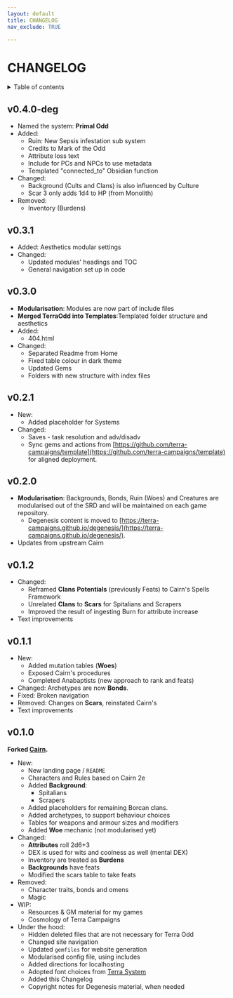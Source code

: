 ```yaml
---
layout: default
title: CHANGELOG
nav_exclude: TRUE

---
```


# CHANGELOG

<details close markdown="block">
  <summary id="index">
    Table of contents
  </summary>
  {: .text-delta }
- TOC
{:toc}
</details>

## v0.4.0-deg

- Named the system: **Primal Odd**
- Added:
	- Ruin: New Sepsis infestation sub system
	- Credits to Mark of the Odd
	- Attribute loss text
	- Include for PCs and NPCs to use metadata
	- Templated "connected_to" Obsidian function
- Changed:
	- Background (Cults and Clans) is also influenced by Culture
	- Scar 3 only adds 1d4 to HP (from Monolith)
- Removed:
	- Inventory (Burdens)

## v0.3.1

- Added: Aesthetics modular settings
- Changed:
	- Updated modules' headings and TOC
	- General navigation set up in code

## v0.3.0

- **Modularisation**: Modules are now part of include files
- **Merged TerraOdd into Templates**:Templated folder structure and aesthetics
- Added:
	- 404.html
- Changed:
	- Separated Readme from Home
	- Fixed table colour in dark theme
	- Updated Gems
	- Folders with new structure with index files

## v0.2.1

- New:
	- Added placeholder for Systems
- Changed:
	- Saves - task resolution and adv/disadv
	- Sync gems and actions from [https://github.com/terra-campaigns/template](https://github.com/terra-campaigns/template) for aligned deployment.

## v0.2.0

- **Modularisation**: Backgrounds, Bonds, Ruin (Woes) and Creatures are modularised out of the SRD and will be maintained on each game repository.
	- Degenesis content is moved to [https://terra-campaigns.github.io/degenesis/](https://terra-campaigns.github.io/degenesis/).
- Updates from upstream Cairn

## v0.1.2

- Changed:
	- Reframed **Clans** **Potentials** (previously Feats) to Cairn's Spells Framework
	- Unrelated **Clans** to **Scars** for Spitalians and Scrapers
	- Improved the result of ingesting Burn for attribute increase
- Text improvements

## v0.1.1

- New:
	- Added mutation tables (**Woes**)
	- Exposed Cairn's procedures
	- Completed Anabaptists (new approach to rank and feats)
- Changed: Archetypes are now **Bonds**.
- Fixed: Broken navigation
- Removed: Changes on **Scars**, reinstated Cairn's
- Text improvements

## v0.1.0

**Forked [Cairn](https://cairnrpg.com/hacks/fork-this/).**

- New:
	- New landing page / `README`
	- Characters and Rules based on Cairn 2e
	- Added **Background**:
		- Spitalians
		- Scrapers
	- Added placeholders for remaining Borcan clans.
	- Added archetypes, to support behaviour choices
	- Tables for weapons and armour sizes and modifiers
	- Added **Woe** mechanic (not modularised yet)
- Changed:
	- **Attributes** roll 2d6+3
	- DEX is used for wits and coolness as well (mental DEX)
	- Inventory are treated as **Burdens**
	- **Backgrounds** have feats
	- Modified the scars table to take feats
- Removed:
	- Character traits, bonds and omens
	- Magic
- WIP:
	- Resources & GM material for my games
	- Cosmology of Terra Campaigns 
- Under the hood:
	- Hidden deleted files that are not necessary for Terra Odd
	- Changed site navigation
	- Updated `gemfiles` for website generation
	- Modularised config file, using includes
	- Added directions for localhosting
	- Adopted font choices from [Terra System](https://terra-campaigns.github.io/terraSystem/)
	- Added this Changelog
	- Copyright notes for Degenesis material, when needed
